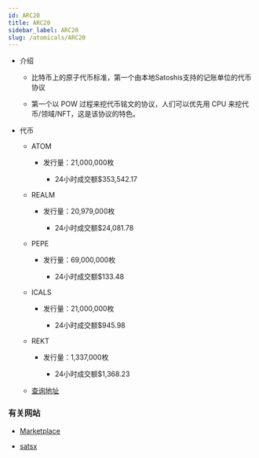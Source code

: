 ```yaml
---
id: ARC20
title: ARC20
sidebar_label: ARC20
slug: /atomicals/ARC20
---
```


- 介绍

	- 比特币上的原子代币标准，第一个由本地Satoshis支持的记账单位的代币协议

	- 第一个以 POW 过程来挖代币铭文的协议，人们可以优先用 CPU 来挖代币/领域/NFT，这是该协议的特色。

- 代币

	- ATOM

		- 发行量：21,000,000枚

			- 24小时成交额$353,542.17

	- REALM

		- 发行量：20,979,000枚

			- 24小时成交额$24,081.78

	- PEPE

		- 发行量：69,000,000枚

			- 24小时成交额$133.48

	- ICALS

		- 发行量：21,000,000枚

			- 24小时成交额$945.98

	- REKT

		- 发行量：1,337,000枚

			- 24小时成交额$1,368.23

	- [查询地址](https://atomicalmarket.com/marketplace/token)

### 有关网站

- [Marketplace](https://atomicalmarket.com/token)

- [satsx](https://www.satsx.io/marketplace/atomicals/ft?types=&sort_by=price&page=1&q=atom)

